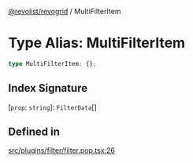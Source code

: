[@revolist/revogrid](README.md) / MultiFilterItem

# Type Alias: MultiFilterItem

```ts
type MultiFilterItem: {};
```

## Index Signature

 \[`prop`: `string`\]: `FilterData`[]

## Defined in

[src/plugins/filter/filter.pop.tsx:26](https://github.com/revolist/revogrid/blob/8aea4c92d6f61dbd5ec14b529d8993bb7069ef1f/src/plugins/filter/filter.pop.tsx#L26)
